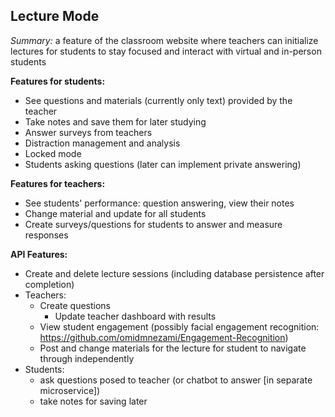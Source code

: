 ## Lecture Mode

_Summary:_ a feature of the classroom website where teachers can initialize lectures for students to stay focused and interact with virtual and in-person students

**Features for students:**
 * See questions and materials (currently only text) provided by the teacher
 * Take notes and save them for later studying
 * Answer surveys from teachers
 * Distraction management and analysis
 * Locked mode
 * Students asking questions (later can implement private answering)

**Features for teachers:**
 * See students' performance: question answering, view their notes
 * Change material and update for all students
 * Create surveys/questions for students to answer and measure responses

**API Features:** 
 * Create and delete lecture sessions (including database persistence after completion)
 * Teachers:
   * Create questions 
     * Update teacher dashboard with results
   * View student engagement (possibly facial engagement recognition: https://github.com/omidmnezami/Engagement-Recognition)
   * Post and change materials for the lecture for student to navigate through independently
 * Students:
   * ask questions posed to teacher (or chatbot to answer [in separate microservice])
   * take notes for saving later